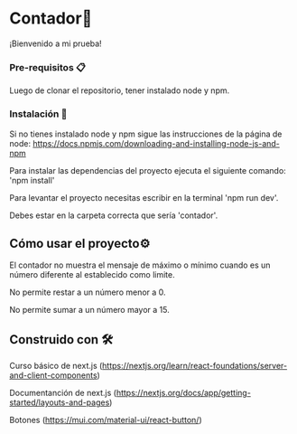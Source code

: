 # Contador🚀

¡Bienvenido a mi prueba!

### Pre-requisitos 📋

Luego de clonar el repositorio, tener instalado node y npm.

### Instalación 🔧

Si no tienes instalado node y npm sigue las instrucciones de la página de node: https://docs.npmjs.com/downloading-and-installing-node-js-and-npm

Para instalar las dependencias del proyecto ejecuta el siguiente comando: 'npm install'

Para levantar el proyecto necesitas escribir en la terminal 'npm run dev'.

Debes estar en la carpeta correcta que sería 'contador'.

## Cómo usar el proyecto⚙️

El contador no muestra el mensaje de máximo o mínimo cuando es un número diferente al establecido como limite.

No permite restar a un número menor a 0.

No permite sumar a un número mayor a 15.

## Construido con 🛠️

Curso básico de next.js (https://nextjs.org/learn/react-foundations/server-and-client-components)

Documentanción de next.js (https://nextjs.org/docs/app/getting-started/layouts-and-pages)

Botones (https://mui.com/material-ui/react-button/)
